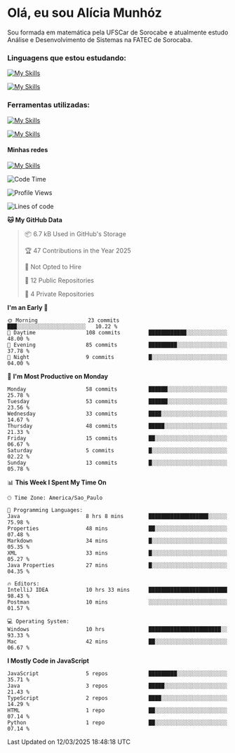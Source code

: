 # Olá, eu sou Alícia Munhóz

<p>Sou formada em matemática pela UFSCar de Sorocabe e atualmente estudo Análise e Desenvolvimento de Sistemas na FATEC de Sorocaba.</p>

### Linguagens que estou estudando:

[![My Skills](https://skillicons.dev/icons?i=js,ts,html,css)](https://skillicons.dev)


[![My Skills](https://skillicons.dev/icons?i=nodejs,java,py,latex)](https://skillicons.dev)

### Ferramentas utilizadas:

[![My Skills](https://skillicons.dev/icons?i=vscode,discord,figma,git)](https://skillicons.dev)

[![My Skills](https://skillicons.dev/icons?i=github,gmail,mongodb,sublime)](https://skillicons.dev)

#### Minhas redes
[![My Skills](https://skillicons.dev/icons?i=linkedin)](https://www.linkedin.com/in/aliciamunhozfrancodecamargo/)

<!--START_SECTION:waka-->
![Code Time](http://img.shields.io/badge/Code%20Time-259%20hrs%201%20min-blue)

![Profile Views](http://img.shields.io/badge/Profile%20Views-0-blue)

![Lines of code](https://img.shields.io/badge/From%20Hello%20World%20I%27ve%20Written-96.2%20thousand%20lines%20of%20code-blue)

**🐱 My GitHub Data** 

> 📦 6.7 kB Used in GitHub's Storage 
 > 
> 🏆 47 Contributions in the Year 2025
 > 
> 🚫 Not Opted to Hire
 > 
> 📜 12 Public Repositories 
 > 
> 🔑 4 Private Repositories 
 > 
**I'm an Early 🐤** 

```text
🌞 Morning                23 commits          ███░░░░░░░░░░░░░░░░░░░░░░   10.22 % 
🌆 Daytime                108 commits         ████████████░░░░░░░░░░░░░   48.00 % 
🌃 Evening                85 commits          █████████░░░░░░░░░░░░░░░░   37.78 % 
🌙 Night                  9 commits           █░░░░░░░░░░░░░░░░░░░░░░░░   04.00 % 
```
📅 **I'm Most Productive on Monday** 

```text
Monday                   58 commits          ██████░░░░░░░░░░░░░░░░░░░   25.78 % 
Tuesday                  53 commits          ██████░░░░░░░░░░░░░░░░░░░   23.56 % 
Wednesday                33 commits          ████░░░░░░░░░░░░░░░░░░░░░   14.67 % 
Thursday                 48 commits          █████░░░░░░░░░░░░░░░░░░░░   21.33 % 
Friday                   15 commits          ██░░░░░░░░░░░░░░░░░░░░░░░   06.67 % 
Saturday                 5 commits           █░░░░░░░░░░░░░░░░░░░░░░░░   02.22 % 
Sunday                   13 commits          █░░░░░░░░░░░░░░░░░░░░░░░░   05.78 % 
```


📊 **This Week I Spent My Time On** 

```text
🕑︎ Time Zone: America/Sao_Paulo

💬 Programming Languages: 
Java                     8 hrs 8 mins        ███████████████████░░░░░░   75.98 % 
Properties               48 mins             ██░░░░░░░░░░░░░░░░░░░░░░░   07.48 % 
Markdown                 34 mins             █░░░░░░░░░░░░░░░░░░░░░░░░   05.35 % 
XML                      33 mins             █░░░░░░░░░░░░░░░░░░░░░░░░   05.27 % 
Java Properties          27 mins             █░░░░░░░░░░░░░░░░░░░░░░░░   04.35 % 

🔥 Editors: 
IntelliJ IDEA            10 hrs 33 mins      █████████████████████████   98.43 % 
Postman                  10 mins             ░░░░░░░░░░░░░░░░░░░░░░░░░   01.57 % 

💻 Operating System: 
Windows                  10 hrs              ███████████████████████░░   93.33 % 
Mac                      42 mins             ██░░░░░░░░░░░░░░░░░░░░░░░   06.67 % 
```

**I Mostly Code in JavaScript** 

```text
JavaScript               5 repos             █████████░░░░░░░░░░░░░░░░   35.71 % 
Java                     3 repos             █████░░░░░░░░░░░░░░░░░░░░   21.43 % 
TypeScript               2 repos             ████░░░░░░░░░░░░░░░░░░░░░   14.29 % 
HTML                     1 repo              ██░░░░░░░░░░░░░░░░░░░░░░░   07.14 % 
Python                   1 repo              ██░░░░░░░░░░░░░░░░░░░░░░░   07.14 % 
```




 Last Updated on 12/03/2025 18:48:18 UTC
<!--END_SECTION:waka-->
